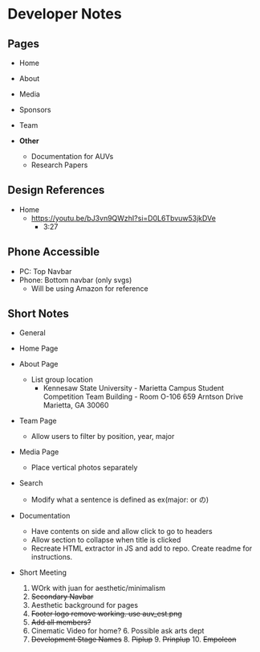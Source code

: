 # Developer Notes

## Pages
- Home
- About
- Media
- Sponsors
- Team

- __Other__
  - Documentation for AUVs
  - Research Papers

## Design References
- Home
  - https://youtu.be/bJ3vn9QWzhI?si=D0L6Tbvuw53jkDVe
    - 3:27

## Phone Accessible
- PC: Top Navbar
- Phone: Bottom navbar (only svgs)
  - Will be using Amazon for reference

## Short Notes
  
- General
- Home Page
- About Page
  - List group location
    - Kennesaw State University - Marietta Campus
      Student Competition Team Building - Room O-106
      659 Arntson Drive
      Marietta, GA 30060
- Team Page
  - Allow users to filter by position, year, major
- Media Page
  - Place vertical photos separately
- Search
  - Modify what a sentence is defined as ex(major: or の)
- Documentation
  - Have contents on side and allow click to go to headers
  - Allow section to collapse when title is clicked
  - Recreate HTML extractor in JS and add to repo. Create readme for instructions.

- Short Meeting
  1. WOrk with juan for aesthetic/minimalism
  2. ~~Secondary Navbar~~
  3. Aesthetic background for pages
  3. ~~Footer logo remove working. use auv_est.png~~
  4. ~~Add all members?~~
  5. Cinematic Video for home?
     6. Possible ask arts dept
  7. ~~Development Stage Names~~
     8. ~~Piplup~~
     9. ~~Prinplup~~
     10. ~~Empoleon~~